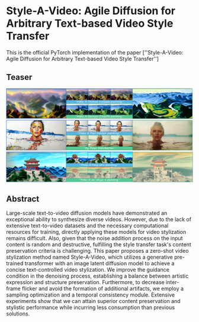 # Style-A-Video: Agile Diffusion for Arbitrary Text-based Video Style Transfer

This is the official PyTorch implementation of the paper [''Style-A-Video: Agile Diffusion for Arbitrary Text-based Video Style Transfer'']

## Teaser
![MAIN3_e2-min](https://github.com/haha-lisa/Style-A-Video/blob/main/teaser13.png)

## Abstract
Large-scale text-to-video diffusion models have demonstrated an exceptional ability to synthesize diverse videos. However, due to the lack of extensive text-to-video datasets and the necessary computational resources for training, directly applying these models for video stylization remains difficult. Also, given that the noise addition process on the input content is random and destructive, fulfilling the style transfer task's content preservation criteria is challenging. This paper proposes a zero-shot video stylization method named Style-A-Video, which utilizes a generative pre-trained transformer with an image latent diffusion model to achieve a concise text-controlled video stylization. We improve the guidance condition in the denoising process, establishing a balance between artistic expression and structure preservation. Furthermore, to decrease inter-frame flicker and avoid the formation of additional artifacts, we employ a sampling optimization and a temporal consistency module. Extensive experiments show that we can attain superior content preservation and stylistic performance while incurring less consumption than previous solutions.

